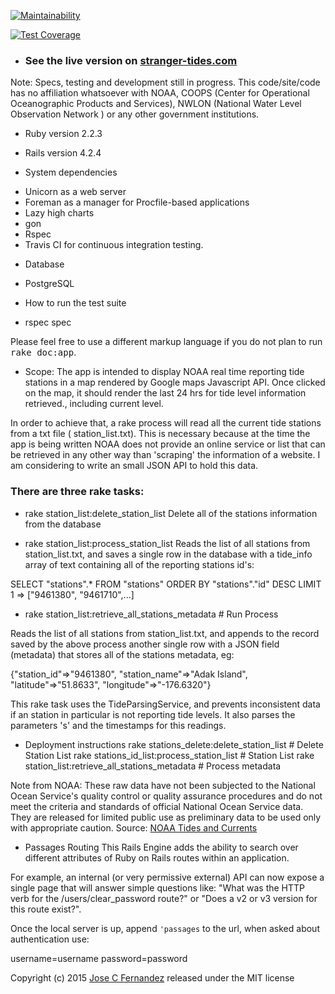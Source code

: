 [![Maintainability](https://api.codeclimate.com/v1/badges/29184c02a0f52a69800c/maintainability)](https://codeclimate.com/github/Joseworks/stranger-tides/maintainability)

[![Test Coverage](https://api.codeclimate.com/v1/badges/29184c02a0f52a69800c/test_coverage)](https://codeclimate.com/github/Joseworks/stranger-tides/test_coverage)

* ### See the live version on [stranger-tides.com](http://www.stranger-tides.com/)

Note:  Specs, testing and development still in progress.
       This code/site/code has no affiliation whatsoever with NOAA, COOPS (Center for Operational Oceanographic Products and Services), NWLON (National Water Level Observation Network ) or any other government institutions.

* Ruby version 2.2.3
* Rails version 4.2.4

* System dependencies

 - Unicorn as a web server
 - Foreman as a manager for Procfile-based applications
 - Lazy high charts
 - gon
 - Rspec
 - Travis CI for continuous integration testing.

* Database
 - PostgreSQL

* How to run the test suite
 - rspec spec

Please feel free to use a different markup language if you do not plan to run
<tt>rake doc:app</tt>.


* Scope:
The app is intended to display NOAA real time reporting tide stations in a map rendered by Google maps Javascript API. Once clicked on the map, it should render the last 24 hrs for tide level information retrieved., including current level.

In order to achieve that, a rake process will read all the current tide stations from a txt file ( station_list.txt). This is necessary because at the time the app is being written NOAA does not provide an online service or list that can be retrieved in any other way than 'scraping' the information of a website. I am considering to write an small JSON API to hold this data.

### There are three rake tasks:

 - rake station_list:delete_station_list
  Delete all of the stations information from the database

 - rake station_list:process_station_list
  Reads the list of all stations from station_list.txt, and saves a single row in the database with a tide_info array of text containing all of the reporting stations id's:

  SELECT  "stations".* FROM "stations"  ORDER BY "stations"."id" DESC LIMIT 1
 => ["9461380", "9461710",...]


- rake station_list:retrieve_all_stations_metadata # Run Process

Reads the list of all stations from station_list.txt, and appends to the record saved by the above process another single row with a JSON field (metadata) that stores all of the stations metadata, eg:

  {"station_id"=>"9461380",
   "station_name"=>"Adak Island",
   "latitude"=>"51.8633",
    "longitude"=>"-176.6320"}

This rake task uses the TideParsingService, and prevents inconsistent data if an station in particular is not reporting tide levels. It also parses the parameters 's' and the timestamps for this readings.



* Deployment instructions
rake stations_delete:delete_station_list          # Delete Station List
rake stations_id_list:process_station_list        # Station List
rake station_list:retrieve_all_stations_metadata  # Process metadata



Note from NOAA: These raw data have not been subjected to the National Ocean Service's quality control or quality assurance procedures and do not meet the criteria and standards of official National Ocean Service data. They are released for limited public use as preliminary data to be used only with appropriate caution.
Source: [NOAA Tides and Currents](https://tidesandcurrents.noaa.gov/waterlevels.html?id=8724580)

* Passages Routing
This Rails Engine adds the ability to search over different attributes of Ruby on Rails routes within an application.

For example, an internal (or very permissive external) API can now expose a single page that will answer simple questions like: "What was the HTTP verb for the /users/clear_password route?" or "Does a v2 or v3 version for this route exist?".

Once the local server is up, append `'passages` to the url, when asked about authentication use:

username=username
password=password


Copyright (c) 2015 [Jose C Fernandez](http://www.joseworks.org/) released under the MIT license
